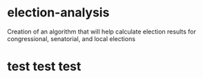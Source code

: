 # election-analysis
Creation of an algorithm that will help calculate election results for congressional, senatorial, and local elections 


# test test test